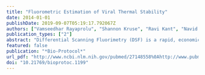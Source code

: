 ```yaml
---
title: "Fluorometric Estimation of Viral Thermal Stability"
date: 2014-01-01
publishDate: 2019-09-07T05:19:17.792067Z
authors: ["Vamseedhar Rayaprolu", "Shannon Kruse", "Ravi Kant", "Navid Movahed", "Dewey Brooke", "Brian Bothner"]
publication_types: ["2"]
abstract: "Differential Scanning Fluorimetry (DSF) is a rapid, economical, and a straightforward technique for estimating the thermal stability of proteins. The principle involves the binding of a fluorescent dye to thermally exposed hydrophobic pockets of a protein. The dyes used in this technique are highly fluorescent in a non-polar environment and are quenched when exposed to aqueous solution. The change in fluorescence can be used to follow unfolding of proteins induced by temperature, pH, or chaotropic agents. The method is well characterized for monomeric proteins. Here, we extend the application to supramolecular protein and nucleo-protein complexes using virus particles as an example. SYPRO-orange™ dye is the dye of choice because it is matched for use with q-PCR instruments and the fluorescence response is stable across a wide range of pH and temperatures. Advantages of this technique over standard biophysical methods include the ability for high-throughput screening of biological and technical replicates and the high sensitivity."
featured: false
publication: "*Bio-Protocol*"
url_pdf: "http://www.ncbi.nlm.nih.gov/pubmed/27148558%0Ahttp://www.pubmedcentral.nih.gov/articlerender.fcgi?artid=PMC4852874%0Ahttp://www.ncbi.nlm.nih.gov/pubmed/27148558%0Ahttp://www.pubmedcentral.nih.gov/articlerender.fcgi?artid=PMC4852874"
doi: "10.21769/bioprotoc.1199"
---
```



